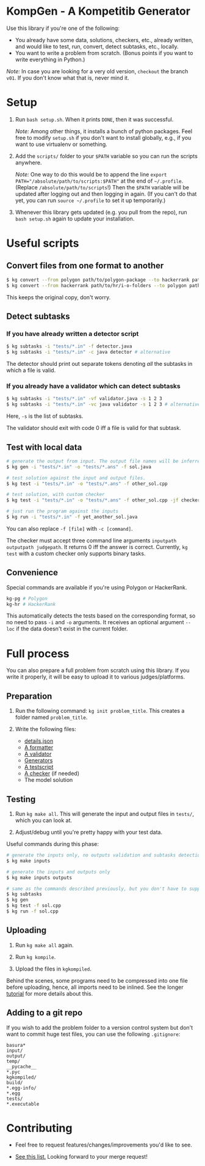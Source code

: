 
# KompGen - A Kompetitib Generator

Use this library if you're one of the following:

- You already have some data, solutions, checkers, etc., already written, and would like to test, run, convert, detect subtasks, etc., locally.
- You want to write a problem from scratch. (Bonus points if you want to write everything in Python.)

*Note:* In case you are looking for a very old version, `checkout` the branch `v01`. If you don't know what that is, never mind it.




# Setup

1. Run `bash setup.sh`. When it prints `DONE`, then it was successful.

    *Note:* Among other things, it installs a bunch of python packages. Feel free to modify `setup.sh` if you don't want to install globally, e.g., if you want to use virtualenv or something. 

2. Add the `scripts/` folder to your `$PATH` variable so you can run the scripts anywhere.

    *Note:* One way to do this would be to append the line `export PATH="/absolute/path/to/scripts:$PATH"` at the end of `~/.profile`. (Replace `/absolute/path/to/scripts`!) Then the `$PATH` variable will be updated after logging out and then logging in again. (If you can't do that yet, you can run `source ~/.profile` to set it up temporarily.)

3. Whenever this library gets updated (e.g. you pull from the repo), run `bash setup.sh` again to update your installation.




# Useful scripts

## Convert files from one format to another

```bash
$ kg convert --from polygon path/to/polygon-package --to hackerrank path/to/hr/i-o-folders
$ kg convert --from hackerrank path/to/hr/i-o-folders --to polygon path/to/polygon-package
```

This keeps the original copy, don't worry.


## Detect subtasks


### If you have already written a detector script

```bash
$ kg subtasks -i "tests/*.in" -f detector.java
$ kg subtasks -i "tests/*.in" -c java detector # alternative
```

The detector should print out separate tokens denoting *all* the subtasks in which a file is valid.


### If you already have a validator which can detect subtasks
```bash
$ kg subtasks -i "tests/*.in" -vf validator.java -s 1 2 3
$ kg subtasks -i "tests/*.in" -vc java validator -s 1 2 3 # alternative
```

Here, `-s` is the list of subtasks. 

The validator should exit with code 0 iff a file is valid for that subtask.


## Test with local data

```bash
# generate the output from input. The output file names will be inferred from the patterns.
$ kg gen -i "tests/*.in" -o "tests/*.ans" -f sol.java

# test solution against the input and output files.
$ kg test -i "tests/*.in" -o "tests/*.ans" -f other_sol.cpp

# test solution, with custom checker
$ kg test -i "tests/*.in" -o "tests/*.ans" -f other_sol.cpp -jf checker.cpp

# just run the program against the inputs
$ kg run -i "tests/*.in" -f yet_another_sol.java
```

You can also replace `-f [file]` with `-c [command]`.


The checker must accept three command line arguments `inputpath outputpath judgepath`. It returns 0 iff the answer is correct. Currently, `kg test` with a custom checker only supports binary tasks. 


## Convenience  

Special commands are available if you're using Polygon or HackerRank.

```bash
kg-pg # Polygon
kg-hr # HackerRank
```

This automatically detects the tests based on the corresponding format, so no need to pass `-i` and `-o` arguments. It receives an optional argument `--loc` if the data doesn't exist in the current folder.


# Full process

You can also prepare a full problem from scratch using this library. If you write it properly, it will be easy to upload it to various judges/platforms.

## Preparation

1. Run the following command: `kg init problem_title`. This creates a folder named `problem_title`.

2. Write the following files:

    - [details.json](docs/preparation.md#details.json)
    - [A formatter](docs/preparation.md#Formatters)
    - [A validator](docs/preparation.md#Validators)
    - [Generators](docs/preparation.md#Generators)
    - [A testscript](docs/preparation.md#Testscript)
    - [A checker](docs/preparation.md#Checkers) (if needed)
    - The model solution

## Testing  

1. Run `kg make all`. This will generate the input and output files in `tests/`, which you can look at.

2. Adjust/debug until you're pretty happy with your test data. 

Useful commands during this phase:

```bash
# generate the inputs only, no outputs validation and subtasks detection
$ kg make inputs

# generate the inputs and outputs only
$ kg make inputs outputs

# same as the commands described previously, but you don't have to supply -i and -o
$ kg subtasks
$ kg gen
$ kg test -f sol.cpp
$ kg run -f sol.cpp
```

## Uploading

1. Run `kg make all` again.  

2. Run `kg kompile`.  

3. Upload the files in `kgkompiled`.  

Behind the scenes, some programs need to be compressed into one file before uploading, hence, all imports need to be inlined. See the longer [tutorial](docs/preparation.md) for more details about this.



## Adding to a git repo

If you wish to add the problem folder to a version control system but don't want to commit huge test files, you can use the following `.gitignore`:

```
basura*
input/
output/
temp/
__pycache__
*.pyc
kgkompiled/
build/
*.egg-info/
*.egg
tests/
*.executable
```



# Contributing

- Feel free to request features/changes/improvements you'd like to see.

- [See this list.](docs/HELP.md) Looking forward to your merge request!

